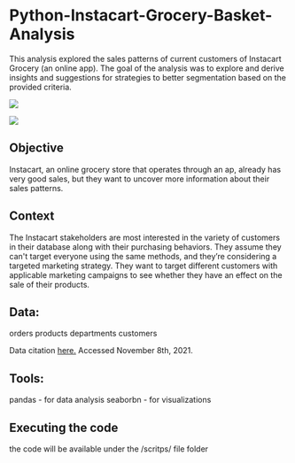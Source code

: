 # Python-Instacart-Grocery-Basket-Analysis

This analysis explored the sales patterns of current customers of Instacart Grocery (an online app). The goal of the analysis was to explore and derive insights and suggestions for strategies to better segmentation based on the provided criteria. 

<img src="C:\Users\guzic\OneDrive\Desktop\Picture1.png" >

![](C:\Users\guzic\OneDrive\Desktop\Picture1.png)

## Objective
Instacart, an online grocery store that operates
through an ap, already has very good sales, but they want to uncover more
information about their sales patterns. 

## Context
The Instacart stakeholders are most interested in the variety of customers in their database
along with their purchasing behaviors. They assume they can't target everyone using the same
methods, and they’re considering a targeted marketing strategy. They want to target different
customers with applicable marketing campaigns to see whether they have an effect on the sale
of their products. 

## Data:
orders
products
departments
customers

Data citation [here.](https://www.instacart.com/datasets/grocery-shopping-2017)
Accessed November 8th, 2021.

## Tools:
pandas - for data analysis
seaborbn - for visualizations

## Executing the code
the code will be available under the /scritps/ file folder

